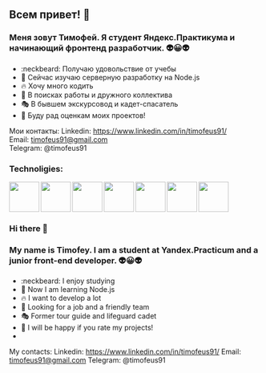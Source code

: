 ## Всем привет! 👋 

### Меня зовут Тимофей. Я студент Яндекс.Практикума и начинающий фронтенд разработчик. :alien::grinning::alien: 
- :neckbeard: Получаю удовольствие от учебы
- :book: Сейчас изучаю серверную разработку на Node.js
- 🔥 Хочу много кодить
- :mountain_bicyclist: В поисках работы и дружного коллектива
- :performing_arts: В бывшем экскурсовод и кадет-спасатель
- :speech_balloon: Буду рад оценкам моих проектов!

Мои контакты:
Linkedin: https://www.linkedin.com/in/timofeus91/   
Email: timofeus91@gmail.com   
Telegram: @timofeus91

### Technoligies:

<img align="left" height="60" width="60" src="https://cdn3.iconfinder.com/data/icons/picons-social/57/10-html5-512.png" />
<img align="left" height="60" width="60" src="https://cdn4.iconfinder.com/data/icons/documents-42/512/document_file_paper_page-32-512.png" />
<img align="left" height="60" width="60" src="https://cdn4.iconfinder.com/data/icons/logos-brands-5/24/react-512.png" />
<img align="left" height="60" width="60" src="https://cdn3.iconfinder.com/data/icons/social-media-logos-glyph-1/2048/5351_-_CSS3-512.png" />
<img align="left" height="60" width="60" src="https://cdn4.iconfinder.com/data/icons/vector-brand-logos/40/Git-512.png" />
<img align="left" height="60" width="60" src="https://cdn4.iconfinder.com/data/icons/bloomies-webdesign-tools/25/Figma_square-512.png" />
<img height="60" width="60" src="https://cdn3.iconfinder.com/data/icons/software-development-2/1000/program_document_technology_jsx_data_business_computer-512.png" />


### Hi there 👋 

### My name is Timofey. I am a student at Yandex.Practicum and a junior front-end developer. :alien::grinning::alien: 
- :neckbeard: I enjoy studying
- :book: Now I am learning Node.js
- 🔥 I want to develop a lot
- :mountain_bicyclist: Looking for a job and a friendly team
- :performing_arts: Former tour guide and lifeguard cadet 
- :speech_balloon: I will be happy if you rate my projects!
- 
My contacts:
Linkedin: https://www.linkedin.com/in/timofeus91/
Email: timofeus91@gmail.com
Telegram: @timofeus91
